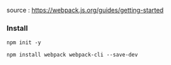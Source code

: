 source : https://webpack.js.org/guides/getting-started


### Install

```
npm init -y
```

```
npm install webpack webpack-cli --save-dev
```

